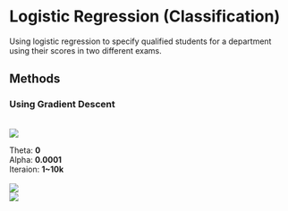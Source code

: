 <h1>Logistic Regression (Classification)</h1>
<p>Using logistic regression to specify qualified students for a department using their scores in two different exams.</p>
<h2>Methods</h2>
<h3>Using Gradient Descent</h3>
</br>
<img src="https://cdn-images-1.medium.com/max/1600/0*8yzvd7QZLn5T1XWg.jpg"/>
</br>
<p>
Theta: <b>0</b></br>
Alpha: <b>0.0001</b></br>
Iteraion: <b>1~10k</b></br>
</br>
<img src ="https://i.imgur.com/HwfT0Bk.png"/>
</br>
<img src="https://i.imgur.com/GTFUHln.png"/>
